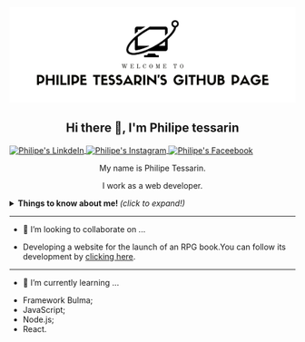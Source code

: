 <p align="center">
  <img src="https://github.com/philipetessarin/philipetessarin/blob/master/github-page-header.png">
</p>

<h2 align="center">Hi there 👋, I'm Philipe tessarin</h2>

  <a href="https://www.linkedin.com/in/philipe-tessarin/">
    <img align="center" alt="Philipe's LinkdeIn" width="22px" src="https://cdn.jsdelivr.net/npm/simple-icons@v3/icons/linkedin.svg" />
  </a>
  <a href="https://www.instagram.com/phbens/">
    <img align="center" alt="Philipe's Instagram" width="22px" src="https://cdn.jsdelivr.net/npm/simple-icons@v3/icons/instagram.svg" />
  </a>
  <a href="https://www.facebook.com/phbens/">
    <img align="center" alt="Philipe's Faceebook" width="22px" src="https://cdn.jsdelivr.net/npm/simple-icons@v3/icons/facebook.svg" />
  </a>

<br/>

<p align="center">My name is Philipe Tessarin.</p>

<p align="center">I work as a web developer.</p>

<details>
  <summary> <b> Things to know about me! </b> <i>(click to expand!)</i> </summary>
  
  <br>
  
![Philipe Tessarin's github stats](https://github-readme-stats.vercel.app/api?username=philipetessarin&show_icons=true&hide_border=true) 

![Top Langs](https://github-readme-stats.vercel.app/api/top-langs/?username=philipetessarin)

---

### - Languages and Tools...

<p align="center">

  <!-- For more icons please follow  https://github.com/MikeCodesDotNET/ColoredBadges -->

  <img src="https://github.com/Quadrified/Quadrified/blob/master/assets/svg/dev/frameworks/react.svg" alt="react" style="vertical-align:top; margin:4px">
  <img src="https://github.com/Quadrified/Quadrified/blob/master/assets/svg/dev/languages/js.svg" alt="js" style="vertical-align:top; margin:4px">
  <img src="https://github.com/Quadrified/Quadrified/blob/master/assets/svg/dev/services/npm.svg" alt="npm" style="vertical-align:top; margin:4px">
  <img src="https://github.com/Quadrified/Quadrified/blob/master/assets/svg/dev/tools/bash.svg" alt="bash" style="vertical-align:top; margin:4px">
  <img src="https://github.com/Quadrified/Quadrified/blob/master/assets/svg/dev/tools/visualstudio_code.svg" alt="vscode" style="vertical-align:top; margin:4px">
  <img src="https://github.com/Quadrified/Quadrified/blob/master/assets/svg/dev/tools/powershell.svg" alt="powershell" style="vertical-align:top; margin:4px">

</details>

---

- 👯 I’m looking to collaborate on ...

* Developing a website for the launch of an RPG book.You can follow its development by <a href="https://github.com/ErusKelayShimaru/Owden-Site" target="_blank">clicking here</a>.

---

- 🌱 I’m currently learning ...

* Framework Bulma;
* JavaScript;
* Node.js;
* React.


<!--
**philipetessarin/philipetessarin** is a ✨ _special_ ✨ repository because its `README.md` (this file) appears on your GitHub profile.

Here are some ideas to get you started:

- 🔭 I’m currently working on ...
- 🌱 I’m currently learning ...
- 👯 I’m looking to collaborate on ...
- 🤔 I’m looking for help with ...
- 💬 Ask me about ...
- 📫 How to reach me: ...
- 😄 Pronouns: ...
- ⚡ Fun fact: ...
-->

